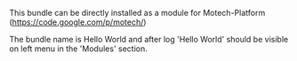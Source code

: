 This bundle can be directly installed as a module for Motech-Platform (https://code.google.com/p/motech/)

The bundle name is Hello World and after log 'Hello World' should be visible on left menu in the 'Modules'
section.

